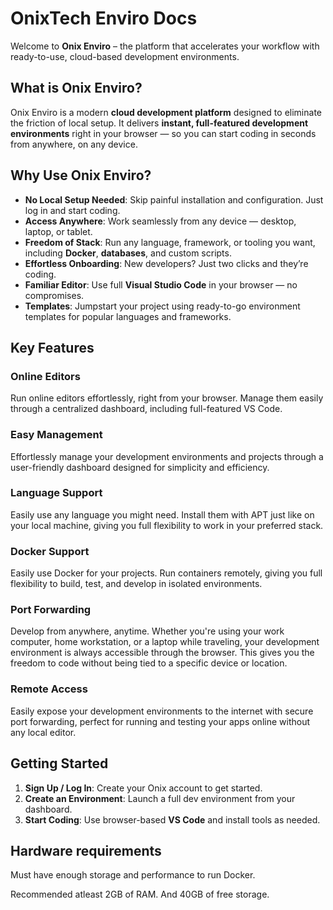 # OnixTech Enviro Docs

Welcome to **Onix Enviro** – the platform that accelerates your workflow with ready-to-use, cloud-based development environments.


## What is Onix Enviro?

Onix Enviro is a modern **cloud development platform** designed to eliminate the friction of local setup. It delivers **instant, full-featured development environments** right in your browser — so you can start coding in seconds from anywhere, on any device.


## Why Use Onix Enviro?

- **No Local Setup Needed**: Skip painful installation and configuration. Just log in and start coding.  
- **Access Anywhere**: Work seamlessly from any device — desktop, laptop, or tablet.  
- **Freedom of Stack**: Run any language, framework, or tooling you want, including **Docker**, **databases**, and custom scripts.  
- **Effortless Onboarding**: New developers? Just two clicks and they’re coding.  
- **Familiar Editor**: Use full **Visual Studio Code** in your browser — no compromises.
- **Templates**: Jumpstart your project using ready-to-go environment templates for popular languages and frameworks.


## Key Features

### Online Editors  
Run online editors effortlessly, right from your browser. Manage them easily through a centralized dashboard, including full-featured VS Code.

### Easy Management  
Effortlessly manage your development environments and projects through a user-friendly dashboard designed for simplicity and efficiency.

### Language Support  
Easily use any language you might need. Install them with APT just like on your local machine, giving you full flexibility to work in your preferred stack.

### Docker Support  
Easily use Docker for your projects. Run containers remotely, giving you full flexibility to build, test, and develop in isolated environments.

### Port Forwarding  
Develop from anywhere, anytime. Whether you're using your work computer, home workstation, or a laptop while traveling, your development environment is always accessible through the browser. This gives you the freedom to code without being tied to a specific device or location.

### Remote Access  
Easily expose your development environments to the internet with secure port forwarding, perfect for running and testing your apps online without any local editor.


## Getting Started

1. **Sign Up / Log In**: Create your Onix account to get started.  
2. **Create an Environment**: Launch a full dev environment from your dashboard.  
3. **Start Coding**: Use browser-based **VS Code** and install tools as needed.  

## Hardware requirements

Must have enough storage and performance to run Docker.

Recommended atleast 2GB of RAM. And 40GB of free storage.

